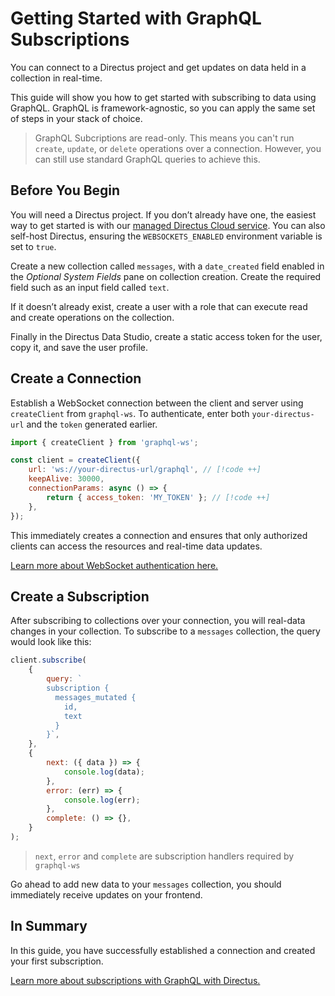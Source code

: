 # Getting Started with GraphQL Subscriptions

You can connect to a Directus project and get updates on data held in a collection in real-time.

This guide will show you how to get started with subscribing to data using GraphQL. GraphQL is framework-agnostic, so
you can apply the same set of steps in your stack of choice.

> GraphQL Subcriptions are read-only. This means you can't run `create`, `update`, or `delete` operations over a
> connection. However, you can still use standard GraphQL queries to achieve this.

## Before You Begin

You will need a Directus project. If you don’t already have one, the easiest way to get started is with our
[managed Directus Cloud service](https://directus.cloud). You can also self-host Directus, ensuring the
`WEBSOCKETS_ENABLED` environment variable is set to `true`.

Create a new collection called `messages`, with a `date_created` field enabled in the _Optional System Fields_ pane on
collection creation. Create the required field such as an input field called `text`.

If it doesn’t already exist, create a user with a role that can execute read and create operations on the collection.

Finally in the Directus Data Studio, create a static access token for the user, copy it, and save the user profile.

## Create a Connection

Establish a WebSocket connection between the client and server using `createClient` from `graphql-ws`. To authenticate,
enter both `your-directus-url` and the `token` generated earlier.

```js
import { createClient } from 'graphql-ws';

const client = createClient({
	url: 'ws://your-directus-url/graphql', // [!code ++]
	keepAlive: 30000,
	connectionParams: async () => {
		return { access_token: 'MY_TOKEN' }; // [!code ++]
	},
});
```

This immediately creates a connection and ensures that only authorized clients can access the resources and real-time
data updates.

[Learn more about WebSocket authentication here.](/guides/real-time/authentication)

## Create a Subscription

After subscribing to collections over your connection, you will real-data changes in your collection. To subscribe to a
`messages` collection, the query would look like this:

```js
client.subscribe(
	{
		query: `
        subscription {
          messages_mutated {
            id,
            text
          }
        }`,
	},
	{
		next: ({ data }) => {
			console.log(data);
		},
		error: (err) => {
			console.log(err);
		},
		complete: () => {},
	}
);
```

> `next`, `error` and `complete` are subscription handlers required by `graphql-ws`

Go ahead to add new data to your `messages` collection, you should immediately receive updates on your frontend.

## In Summary

In this guide, you have successfully established a connection and created your first subscription.

[Learn more about subscriptions with GraphQL with Directus.](/guides/real-time/subscriptions/graphql)
